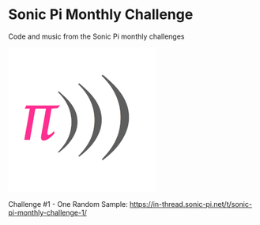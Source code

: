 # Sonic Pi Monthly Challenge
Code and music from the Sonic Pi monthly challenges

![alt text](https://raw.githubusercontent.com/binarysweets/sonic-pi-monthly-challenge/main/SonicPiLogo-300.png "Sonic Pi Logo")

Challenge #1 - One Random Sample:
https://in-thread.sonic-pi.net/t/sonic-pi-monthly-challenge-1/
